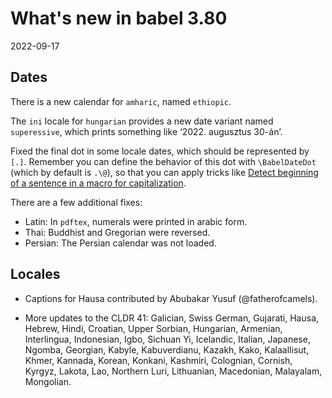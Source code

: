 # What's new in babel 3.80

2022-09-17

## Dates

There is a new calendar for `amharic`, named `ethiopic`. 

The `ini` locale for `hungarian` provides a new date variant named
`superessive`, which prints something like ‘2022. augusztus 30-án’.

Fixed the final dot in some locale dates, which should be represented
by `[.]`. Remember you can define the behavior of this dot with
`\BabelDateDot` (which by default is `.\@`), so that you can apply
tricks like [Detect beginning of a sentence in a macro for
capitalization](https://tex.stackexchange.com/a/4870/5735).

There are a few additional fixes:
* Latin: In `pdftex`, numerals were printed in arabic form.
* Thai: Buddhist and Gregorian were reversed.
* Persian: The Persian calendar was not loaded.

## Locales

* Captions for Hausa contributed by Abubakar Yusuf (@fatherofcamels).

* More updates to the CLDR 41: Galician, Swiss German, Gujarati, Hausa,
  Hebrew, Hindi, Croatian, Upper Sorbian, Hungarian, Armenian,
  Interlingua, Indonesian, Igbo, Sichuan Yi, Icelandic, Italian,
  Japanese, Ngomba, Georgian, Kabyle, Kabuverdianu, Kazakh, Kako,
  Kalaallisut, Khmer, Kannada, Korean, Konkani, Kashmiri, Colognian,
  Cornish, Kyrgyz, Lakota, Lao, Northern Luri, Lithuanian, Macedonian,
  Malayalam, Mongolian.


